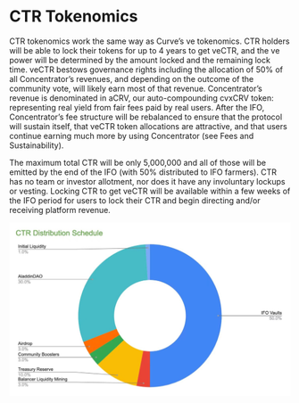 # CTR Tokenomics

CTR tokenomics work the same way as Curve’s ve tokenomics. CTR holders will be able to lock their tokens for up to 4 years to get veCTR, and the ve power will be determined by the amount locked and the remaining lock time. veCTR bestows governance rights including the allocation of 50% of all Concentrator’s revenues, and depending on the outcome of the community vote, will likely earn most of that revenue. Concentrator’s revenue is denominated in aCRV, our auto-compounding cvxCRV token: representing real yield from fair fees paid by real users. After the IFO, Concentrator’s fee structure will be rebalanced to ensure that the protocol will sustain itself, that veCTR token allocations are attractive, and that users continue earning much more by using Concentrator (see Fees and Sustainability).

The maximum total CTR will be only 5,000,000 and all of those will be emitted by the end of the IFO (with 50% distributed to IFO farmers). CTR has no team or investor allotment, nor does it have any involuntary lockups or vesting. Locking CTR to get veCTR will be available within a few weeks of the IFO period for users to lock their CTR and begin directing and/or receiving platform revenue.

![](<../.gitbook/assets/image (37).png>)
